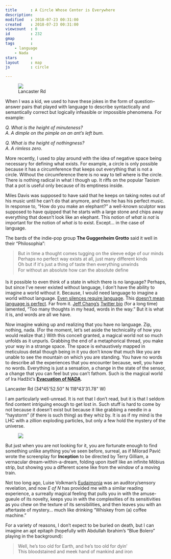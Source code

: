 ```yaml
---
title      : A Circle Whose Center is Everywhere
description: 
modified   : 2018-07-23 00:31:00
created    : 2018-07-23 00:31:00
viewcount  : 0
id         : 232
gmap       : 
tags       :
    - language
    - Nada
stars      : 
layout     : map
js         : circle

---
```


<figure>
    <img src="lancaster-rd.jpg">
    <figcaption>Lancaster Rd</figcaption>
</figure>

When I was a kid, we used to have these jokes in the form of question–answer pairs that played with language to describe syntactically and semantically correct but logically infeasible or impossible phenomena. For example:

*Q. What is the height of minuteness?*  
*A. A dimple on the pimple on an ant’s left bum.*

*Q. What is the height of nothingness?*  
*A. A rimless zero.*

More recently, I used to play around with the idea of negative space being necessary for defining what exists. For example, a circle is only possible because it has a circumference that keeps out everything that is not a circle. Without the circumference there is no way to tell where is the circle. There is nothing radical in what I though up. It riffs on the popular Taoism that a pot is useful only because of its emptiness inside.

Miles Davis was supposed to have said that he keeps on taking notes out of his music until he can’t do that anymore, and then he has his perfect music. In response to, “How do you make an elephant?” a well-known sculptor was supposed to have quipped that he starts with a large stone and chips away everything that doesn’t look like an elephant. This notion of *what is not* is important for the notion of *what is* to exist. Except… in the case of language.

The bards of the indie-pop group **The Guggenheim Grotto** said it well in their “Philosophia”:

> But in time a thought comes tugging on the sleeve edge of our minds  
> Perhaps no perfect way exists at all, just many different kinds  
> Oh but if it's just a thing of taste then everything unwinds  
> For without an absolute how can the absolute define  

Is it possible to even think of a state in which there is no language? Perhaps, but since I’ve never existed without language, I don’t have the ability to imagine a world without it. Because, I would need language to imagine a world without language. [Even silences require language](/Talking-in-Silences). This [doesn’t mean language is perfect](/Language-of-Technology). Far from it. [Jeff Chang’s](https://www.jeffchang.net) [Twitter bio](https://twitter.com/zentronix) (for a long time) lamented, “Too many thoughts in my head, words in the way.” But it is what it is, and words are all we have.

Now imagine waking up and realizing that you have no language. Zip, nothing, nada. (For the moment, let’s set aside the technicality of how you would realize that.) With this conceit granted, a magical world not so much unfolds as it unpurls. Grabbing the end of a metaphorical thread, you make your way in a strange space. The space is exhaustively mapped in meticulous detail though being in it you don’t know that much like you are unable to see the mountain on which you are standing. You have no words to describe all the experiences that you encounter because, well, you have no words. Everything is just a sensation, a change in the state of the sensor, a change that you can feel but you can’t fathom. Such is the magical world of Ira Hadžić’s [**Evacuation of NADA**](http://irahadzic.com/evacuation-of-nada).

<div id="map"></div>
Lancaster Rd (34°45'52.50" N 118°43'31.78" W)

I am particularly well-unread. It is not that I don’t read, but it is that I seldom find content intriguing enough to get lost in. Such stuff is hard to come by not because it doesn’t exist but because it like grabbing a needle in a “haystorm” (if there is such thing) as they whiz by. It is as if my mind is the LHC with a zillion exploding particles, but only a few hold the mystery of the universe.

<figure>
    <img src="train.gif">
</figure>

But just when you are not looking for it, you are fortunate enough to find something unlike anything you’ve seen before, surreal, as if Milorad Pavić wrote the screenplay for **Inception** to be directed by Terry Gilliam, a vernacular dream-within-a-dream, folding upon itself like an infinite Möbius strip, but showing you a different scene like from the window of a moving train.

Not too long ago, Luise Volkman’s [Eudaimonia](/Eudaimonia) was an auditory/sensory revelation, and now *E of N* has provided me with a similar reading experience, a surreally magical feeling that pulls you in with the amuse-gueule of its novelty, keeps you in with the complexities of its  sensitivities as you chew on the texture of its sensibilities, and then leaves you with an aftertaste of mystery… much like drinking “Whiskey from (a) coffee machine.”

For a variety of reasons, I don’t expect to be buried on death, but I can imagine an apt epitaph (hopefully with Abdullah Ibrahim’s “Blue Bolero” playing in the background):

> Well, he’s too old for Earth, and he’s too old for dyin’  
> This bloodstained and meek hand of mankind and iron

[^1]: The title of this post is taken from a phrase from the book. The full phrase is “Circle whose center is everywhere and whose circumference nowhere.”